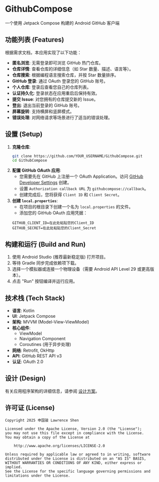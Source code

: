 # GithubCompose

一个使用 Jetpack Compose 构建的 Android GitHub 客户端

## 功能列表 (Features)

根据需求文档，本应用实现了以下功能：

*   **匿名浏览**: 无需登录即可浏览 GitHub 热门仓库。
*   **仓库详情**: 查看仓库的详细信息（如 Star 数量、描述、语言等）。
*   **仓库搜索**: 根据编程语言搜索仓库，并按 Star 数量排序。
*   **GitHub 登录**: 通过 OAuth 登录您的 GitHub 账号。
*   **个人仓库**: 登录后查看您自己的仓库列表。
*   **认证持久化**: 登录状态在应用重启后保持有效。
*   **提交 Issue**: 对您拥有的仓库提交新的 Issue。
*   **登出**: 退出当前登录的 GitHub 账号。
*   **屏幕旋转**: 支持横屏和竖屏模式。
*   **错误处理**: 对网络请求等场景进行了适当的错误处理。

## 设置 (Setup)

1.  **克隆仓库**:
    ```bash
    git clone https://github.com/YOUR_USERNAME/GithubCompose.git
    cd GithubCompose
    ```
2.  **配置 GitHub OAuth 应用**:
    *   您需要先在 GitHub 上注册一个 OAuth Application。访问 [GitHub Developer Settings](https://github.com/settings/apps) 创建。
    *   设置 `Authorization callback URL` 为 `githubcompose://callback`。
    *   创建完成后，您将获得 `Client ID` 和 `Client Secret`。
3.  **创建 `local.properties`**:
    *   在项目的根目录下创建一个名为 `local.properties` 的文件。
    *   添加您的 GitHub OAuth 应用凭据：
      ```properties
      GITHUB_CLIENT_ID=在此处粘贴您的Client_ID
      GITHUB_SECRET=在此处粘贴您的Client_Secret
      ```

## 构建和运行 (Build and Run)

1.  使用 Android Studio (推荐最新稳定版) 打开项目。
2.  等待 Gradle 同步完成依赖项下载。
3.  选择一个模拟器或连接一个物理设备（需要 Android API Level 29 或更高版本）。
4.  点击 "Run" 按钮编译并运行应用。

## 技术栈 (Tech Stack)

*   **语言**: Kotlin
*   **UI**: Jetpack Compose
*   **架构**: MVVM (Model-View-ViewModel)
*   **核心组件**:
    *   ViewModel
    *   Navigation Component
    *   Coroutines (用于异步处理)
*   **网络**: Retrofit, OkHttp
*   **API**: GitHub REST API v3
*   **认证**: OAuth 2.0

## 设计 (Design)

有关应用程序架构的详细信息，请参阅 [设计方案](DESIGN-CN.md)。

## 许可证 (License)

```
Copyright 2025 申国骏 Lawrence Shen

Licensed under the Apache License, Version 2.0 (the "License");
you may not use this file except in compliance with the License.
You may obtain a copy of the License at

    http://www.apache.org/licenses/LICENSE-2.0

Unless required by applicable law or agreed to in writing, software
distributed under the License is distributed on an "AS IS" BASIS,
WITHOUT WARRANTIES OR CONDITIONS OF ANY KIND, either express or implied.
See the License for the specific language governing permissions and
limitations under the License.
``` 